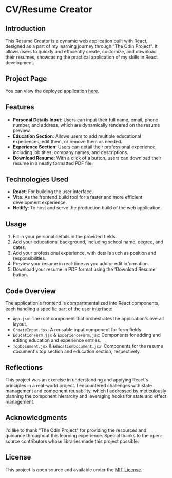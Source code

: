 # CV/Resume Creator

## Introduction
This Resume Creator is a dynamic web application built with React, designed as a part of my learning journey through "The Odin Project". It allows users to quickly and efficiently create, customize, and download their resumes, showcasing the practical application of my skills in React development.

## Project Page
You can view the deployed application [here](https://resume-creator-ps.netlify.app/).

## Features
- **Personal Details Input**: Users can input their full name, email, phone number, and address, which are dynamically rendered on the resume preview.
- **Education Section**: Allows users to add multiple educational experiences, edit them, or remove them as needed.
- **Experience Section**: Users can detail their professional experience, including job titles, company names, and descriptions.
- **Download Resume**: With a click of a button, users can download their resume in a neatly formatted PDF file.

## Technologies Used
- **React**: For building the user interface.
- **Vite**: As the frontend build tool for a faster and more efficient development experience.
- **Netlify**: To host and serve the production build of the web application.

## Usage
1. Fill in your personal details in the provided fields.
2. Add your educational background, including school name, degree, and dates.
3. Add your professional experience, with details such as position and responsibilities.
4. Preview your resume in real-time as you add or edit information.
5. Download your resume in PDF format using the 'Download Resume' button.

## Code Overview
The application's frontend is compartmentalized into React components, each handling a specific part of the user interface:
- `App.jsx`: The root component that orchestrates the application's overall layout.
- `CreateInput.jsx`: A reusable input component for form fields.
- `EducationForm.jsx` & `ExperienceForm.jsx`: Components for adding and editing education and experience entries.
- `TopDocument.jsx` & `EducationDocument.jsx`: Components for the resume document's top section and education section, respectively.

## Reflections
This project was an exercise in understanding and applying React's principles in a real-world project. I encountered challenges with state management and component reusability, which I addressed by meticulously planning the component hierarchy and leveraging hooks for state and effect management.

## Acknowledgments
I'd like to thank "The Odin Project" for providing the resources and guidance throughout this learning experience. Special thanks to the open-source contributors whose libraries made this project possible.

## License
This project is open source and available under the [MIT License](LICENSE.md).
